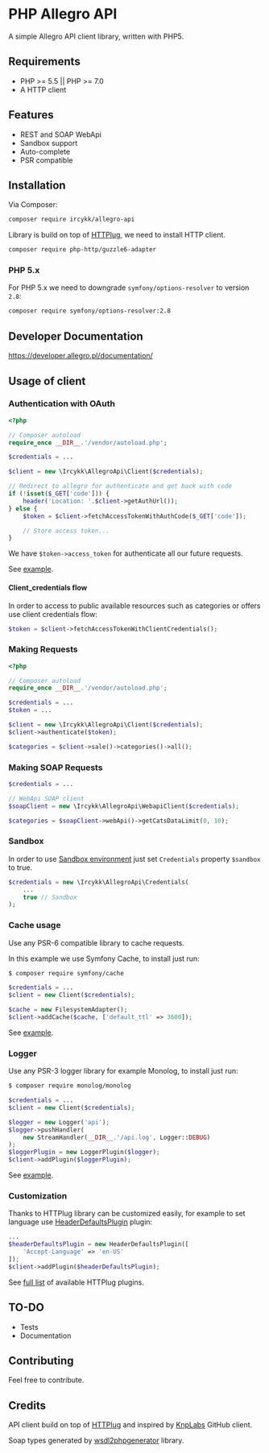 # PHP Allegro API

A simple Allegro API client library, written with PHP5.

## Requirements
* PHP >= 5.5 || PHP >= 7.0
* A HTTP client

## Features
* REST and SOAP WebApi
* Sandbox support
* Auto-complete
* PSR compatible

## Installation

Via Composer:

```bash
composer require ircykk/allegro-api
```

Library is build on top of [HTTPlug](http://httplug.io/), we need to install HTTP client.

```bash
composer require php-http/guzzle6-adapter
```

### PHP 5.x

For PHP 5.x we need to downgrade `symfony/options-resolver` to version `2.8`:

```bash
composer require symfony/options-resolver:2.8
```

## Developer Documentation
https://developer.allegro.pl/documentation/

## Usage of client

### Authentication with OAuth

```php
<?php

// Composer autoload
require_once __DIR__.'/vendor/autoload.php';

$credentials = ...

$client = new \Ircykk\AllegroApi\Client($credentials);

// Redirect to allegro for authenticate and get back with code
if (!isset($_GET['code'])) {
    header('Location: '.$client->getAuthUrl());
} else {
    $token = $client->fetchAccessTokenWithAuthCode($_GET['code']);

    // Store access token...
}
```

We have `$token->access_token` for authenticate all our future requests.

See [example](examples/authentication.php).

#### Client_credentials flow 

In order to access to public available resources such as categories or offers use client credentials flow:
```php
$token = $client->fetchAccessTokenWithClientCredentials();
```

### Making Requests

```php
<?php

// Composer autoload
require_once __DIR__.'/vendor/autoload.php';

$credentials = ...
$token = ...

$client = new \Ircykk\AllegroApi\Client($credentials);
$client->authenticate($token);

$categories = $client->sale()->categories()->all();
```

### Making SOAP Requests

```php
$credentials = ...

// WebApi SOAP client
$soapClient = new \Ircykk\AllegroApi\WebapiClient($credentials);

$categories = $soapClient->webApi()->getCatsDataLimit(0, 10);
```

### Sandbox

In order to use [Sandbox environment](https://allegro.pl.allegrosandbox.pl/) just set `Credentials` property `$sandbox` to true.
```php
$credentials = new \Ircykk\AllegroApi\Credentials(
    ...
    true // Sandbox
);
```

### Cache usage
Use any PSR-6 compatible library to cache requests.

In this example we use Symfony Cache, to install just run:
```bash
$ composer require symfony/cache
```

```php
$credentials = ...
$client = new Client($credentials);

$cache = new FilesystemAdapter();
$client->addCache($cache, ['default_ttl' => 3600]);
```
See [example](examples/cache.php).

### Logger
Use any PSR-3 logger library for example Monolog, to install just run:
```bash
$ composer require monolog/monolog
```

```php
$credentials = ...
$client = new Client($credentials);

$logger = new Logger('api');
$logger->pushHandler(
    new StreamHandler(__DIR__.'/api.log', Logger::DEBUG)
);
$loggerPlugin = new LoggerPlugin($logger);
$client->addPlugin($loggerPlugin);
```
See [example](examples/log.php).

### Customization
Thanks to HTTPlug library can be customized easily, for example to set language use [HeaderDefaultsPlugin](http://docs.php-http.org/en/latest/plugins/headers.html) plugin:
```php
...
$headerDefaultsPlugin = new HeaderDefaultsPlugin([
    'Accept-Language' => 'en-US'
]);
$client->addPlugin($headerDefaultsPlugin);
```
See [full list](http://docs.php-http.org/en/latest/plugins/index.html) of available HTTPlug plugins.

## TO-DO
* Tests
* Documentation

## Contributing
Feel free to contribute.

## Credits
API client build on top of [HTTPlug](http://httplug.io/) and inspired by [KnpLabs](https://github.com/KnpLabs/) GitHub client.

Soap types generated by [wsdl2phpgenerator](https://github.com/wsdl2phpgenerator/wsdl2phpgenerator) library.